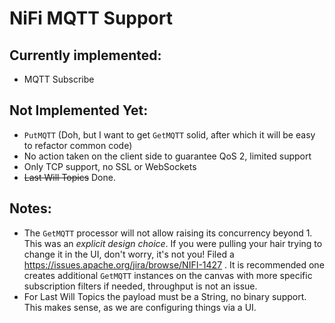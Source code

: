 # NiFi MQTT Support

## Currently implemented:
- MQTT Subscribe

## Not Implemented Yet:
- `PutMQTT` (Doh, but I want to get `GetMQTT` solid, after which it will be easy to refactor common code) 
- No action taken on the client side to guarantee QoS 2, limited support
- Only TCP support, no SSL or WebSockets
- ~~Last Will Topics~~ Done.
 
## Notes:
- The `GetMQTT` processor will not allow raising its concurrency beyond 1. This was an *explicit design choice*.
  If you were pulling your hair trying to change it in the UI, don't worry, it's not you! Filed a https://issues.apache.org/jira/browse/NIFI-1427 .
  It is recommended one creates additional `GetMQTT` instances on the canvas with more specific subscription filters if 
  needed, throughput is not an issue.
- For Last Will Topics the payload must be a String, no binary support. This makes sense, as we are configuring things via a UI.
